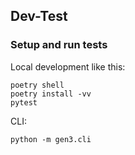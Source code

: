 ## Dev-Test


### Setup and run tests

Local development like this:

```
poetry shell
poetry install -vv
pytest
```

CLI:
```
python -m gen3.cli
```
